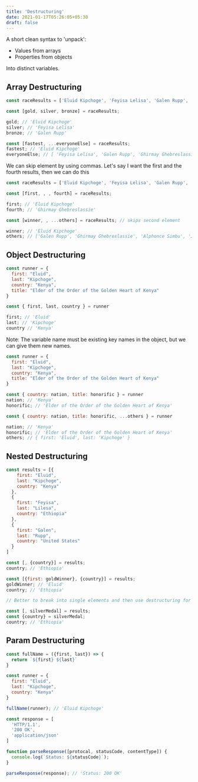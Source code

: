 ```yaml
---
title: 'Destructuring'
date: 2021-01-17T05:26:05+05:30
draft: false
---
```


A short clean syntax to 'unpack':

* Values from arrays
* Properties from objects

Into  distinct variables.

## Array Destructuring

```javascript
const raceResults = ['Eluid Kipchoge', 'Feyisa Lelisa', 'Galen Rupp', 'Ghirmay Ghebreslassie', 'Alphonce Simbu', 'Jared Ward'];

const [gold, silver, bronze] = raceResults;

gold; // 'Eluid Kipchoge'
silver; // 'Feyisa Lelisa'
bronze; // 'Galen Rupp'

const [fastest, ...everyoneElse] = raceResults;
fastest; // 'Eluid Kipchoge'
everyoneElse; // [ 'Feyisa Lelisa', 'Galen Rupp', 'Ghirmay Ghebreslassie', 'Alphonce Simbu', 'Jared Ward' ]
```

We can skip element by using commas. Let's say I want the first and the fourth results, then we can do this

```javascript
const raceResults = ['Eluid Kipchoge', 'Feyisa Lelisa', 'Galen Rupp', 'Ghirmay Ghebreslassie', 'Alphonce Simbu', 'Jared Ward'];

const [first, , , fourth] = raceResults;

first; // 'Eluid Kipchoge'
fourth; // 'Ghirmay Ghebreslassie'

const [winner, , ...others] = raceResults; // skips second element

winner; // 'Eluid Kipchoge'
others; // ['Galen Rupp', 'Ghirmay Ghebreslassie', 'Alphonce Simbu', 'Jared Ward'];
```

## Object Destructuring

```javascript
const runner = {
  first: "Eluid",
  last: "Kipchoge",
  country: "Kenya",
  title: "Elder of the Order of the Golden Heart of Kenya"
}

const { first, last, country } = runner

first; // 'Eluid'
last; // 'Kipchoge'
country // 'Kenya'
```

Note: The variable name must be existing key names in the object, but we can give them new names.

```javascript
const runner = {
  first: "Eluid",
  last: "Kipchoge",
  country: "Kenya",
  title: "Elder of the Order of the Golden Heart of Kenya"
}

const { country: nation, title: honorific } = runner
nation; // 'Kenya'
honorific; // 'Elder of the Order of the Golden Heart of Kenya'

const { country: nation, title: honorific, ...others } = runner

nation; // 'Kenya'
honorific; // 'Elder of the Order of the Golden Heart of Kenya'
others; // { first: 'Eluid', last: 'Kipchoge' }
```

## Nested Destructuring

```javascript
const results = [{
    first: "Eluid",
    last: "Kipchoge",
    country: "Kenya"
  },
  {
    first: "Feyisa",
    last: "Lilesa",
    country: "Ethiopia"
  },
  {
    first: "Galen",
    last: "Rupp",
    country: "United States"
  }              
] 

const [, {country}] = results;
country; // 'Ethiopia'

const [{first: goldWinner}, {country}] = results;
goldWinner; // 'Eluid'
country; // 'Ethiopia'

// Better to break into single elements and then use destructuring for nested cases.

const [, silverMedal] = results;
const {country} = silverMedal;
country; // 'Ethiopia'
```

## Param Destructuring

```javascript
const fullName = ({first, last}) => {
  return `${first} ${last}`
}

const runner = {
  first: "Eluid",
  last: "Kipchoge",
  country: "Kenya"
}

fullName(runner); // 'Eluid Kipchoge'

const response = [
  'HTTP/1.1',
  '200 OK',
  'application/json'
]

function parseResponse([protocal, statusCode, contentType]) {
  console.log(`Status: ${statusCode}`);
}

parseResponse(response); // 'Status: 200 OK'
```

